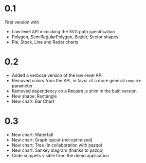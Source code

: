 0.1
===

First version with

* Low level API mimicking the SVG path specification
* Polygon, SemiRegularPolygon, Bezier, Sector shapes
* Pie, Stock, Line and Radar charts

0.2
===

* Added a verbose version of the low-level API
* Removed colors from the API, in favor of a more general `compute` parameter
* Removed dependency on a Require.js shim in the built version
* New shape: Rectangle
* New chart: Bar Chart

0.3
===

* New chart: Waterfall
* New chart: Graph layout (not optimized)
* New chart: Tree (in collaboration with pazqo)
* New chart: Sankey diagram (thanks to pazqo)
* Code snippets visible from the demo application